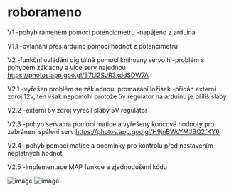 # roborameno

V1
  -pohyb ramenem pomocí potenciometru
  -napájeno z arduina
  
V1.1
  -ovlánání přes arduino pomocí hodnot z potencimetru
  
V2
  -funkční ovládání digitálně pomocí knihovny servo.h
  -problém s pohybem základny a více serv najednou
  https://photos.app.goo.gl/B7Li2SJR3xddSDW7A
  
V2.1
  -vyřešen problém se základnou, promazání ložisek
  -přidán externí zdroj 12v, ten však nepomohl protože 5v regulátor na arduinu je příliš slabý
  
V2.2
  -externí 5v zdroj vyřešil slabý 5V regulátor
  
V2.3
  -pohyb servama pomocí matice a vyřešeny koncové hodnoty pro zabránení spálení serv 
  https://photos.app.goo.gl/H9jnBWcYMJBQ2fKY6
  
V2.4
  -pohyb pomoci matice a podminky pro kontrolu před nastavením neplatných hodnot
  
V2.5
  -implementace MAP funkce a zjednodušení kódu

![image](https://user-images.githubusercontent.com/47314980/142778892-de9c2001-89be-4d3a-9249-a956968e6a6c.png)
![image](https://user-images.githubusercontent.com/47314980/145252788-20ba90d2-d66d-42f5-90b5-cd37cc80bc77.png)
